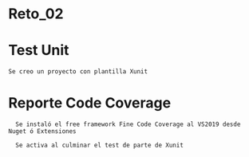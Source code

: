 # Reto_02 

# Test Unit

```
Se creo un proyecto con plantilla Xunit

```
# Reporte Code Coverage

```
  Se instaló el free framework Fine Code Coverage al VS2019 desde Nuget ó Extensiones
  
  Se activa al culminar el test de parte de Xunit
```

